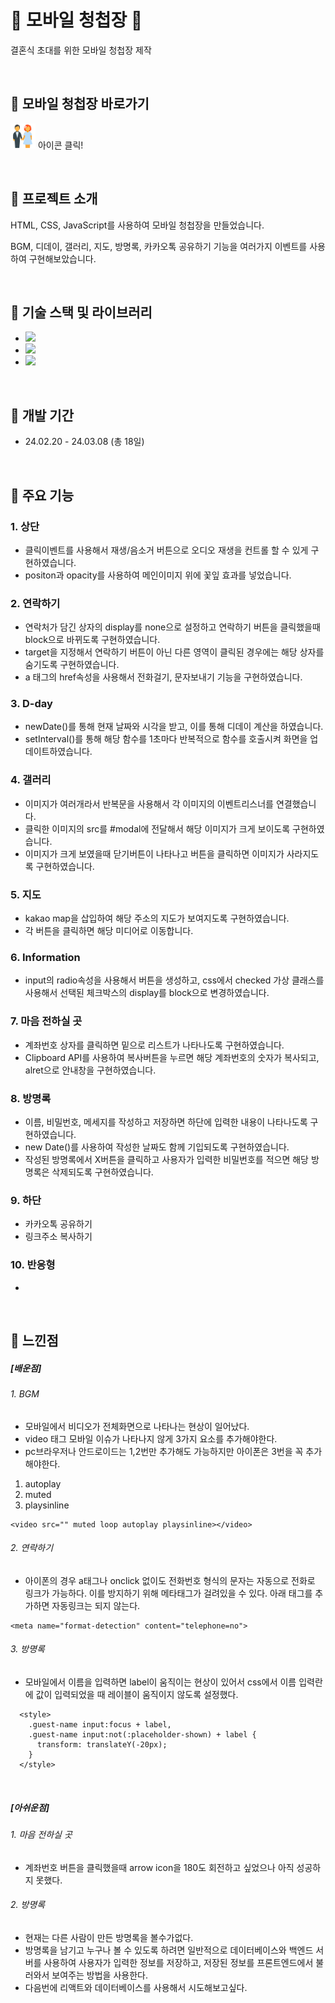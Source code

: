 # &#128140; 모바일 청첩장 &#128140;

결혼식 초대를 위한 모바일 청첩장 제작

<br>


## &#127872; 모바일 청첩장 바로가기

[<img src="icon.png" width="40" height="40">](https://soyeon1221.github.io/wedding-invitation) 아이콘 클릭!

<br>


## &#127872; 프로젝트 소개

HTML, CSS, JavaScript를 사용하여 모바일 청첩장을 만들었습니다.

BGM, 디데이, 갤러리, 지도, 방명록, 카카오톡 공유하기 기능을 여러가지 이벤트를 사용하여 구현해보았습니다.

<br>


## &#127872; 기술 스택 및 라이브러리

- <img src="https://img.shields.io/badge/JavaScript-ECD53F?style=flat-square&logo=JavaScript&logoColor=white"/>
- <img src="https://img.shields.io/badge/HTML5-F46D01?style=flat-square&logo=HTML5&logoColor=white"/>
- <img src="https://img.shields.io/badge/CSS3-2490D7?style=flat-square&logo=CSS3&logoColor=white"/>

<br>


## &#127872; 개발 기간

- 24.02.20 - 24.03.08 (총 18일)

<br>


## &#127872; 주요 기능

### 1. 상단

- 클릭이벤트를 사용해서 재생/음소거 버튼으로 오디오 재생을 컨트롤 할 수 있게 구현하였습니다.
- positon과 opacity를 사용하여 메인이미지 위에 꽃잎 효과를 넣었습니다.

### 2. 연락하기

- 연락처가 담긴 상자의 display를 none으로 설정하고 연락하기 버튼을 클릭했을때 block으로 바뀌도록 구현하였습니다.
- target을 지정해서 연락하기 버튼이 아닌 다른 영역이 클릭된 경우에는 해당 상자를 숨기도록 구현하였습니다.
- a 태그의 href속성을 사용해서 전화걸기, 문자보내기 기능을 구현하였습니다.

### 3. D-day

- newDate()를 통해 현재 날짜와 시각을 받고, 이를 통해 디데이 계산을 하였습니다.
- setInterval()를 통해 해당 함수를 1초마다 반복적으로 함수를 호출시켜 화면을 업데이트하였습니다.


### 4. 갤러리

- 이미지가 여러개라서 반복문을 사용해서 각 이미지의 이벤트리스너를 연결했습니다.
- 클릭한 이미지의 src를 #modal에 전달해서 해당 이미지가 크게 보이도록 구현하였습니다.
- 이미지가 크게 보였을때 닫기버튼이 나타나고 버튼을 클릭하면 이미지가 사라지도록 구현하였습니다.


### 5. 지도

- kakao map을 삽입하여 해당 주소의 지도가 보여지도록 구현하였습니다.
- 각 버튼을 클릭하면 해당 미디어로 이동합니다.

### 6. Information

- input의 radio속성을 사용해서 버튼을 생성하고, css에서 checked 가상 클래스를 사용해서 선택된 체크박스의 display를 block으로 변경하였습니다.

### 7. 마음 전하실 곳

- 계좌번호 상자를 클릭하면 밑으로 리스트가 나타나도록 구현하였습니다.
- Clipboard API를 사용하여 복사버튼을 누르면 해당 계좌번호의 숫자가 복사되고, alret으로 안내창을 구현하였습니다.

### 8. 방명록

- 이름, 비밀번호, 메세지를 작성하고 저장하면 하단에 입력한 내용이 나타나도록 구현하였습니다.
- new Date()를 사용하여 작성한 날짜도 함께 기입되도록 구현하였습니다.
- 작성된 방명록에서 X버튼을 클릭하고 사용자가 입력한 비밀번호를 적으면 해당 방명록은 삭제되도록 구현하였습니다.

### 9. 하단

- 카카오톡 공유하기
- 링크주소 복사하기


### 10. 반응형

- 

<br>


## &#127872; 느낀점

##### [배운점]
###### 1. BGM
- 모바일에서 비디오가 전체화면으로 나타나는 현상이 일어났다.
- video 태그 모바일 이슈가 나타나지 않게 3가지 요소를 추가해야한다.
- pc브라우저나 안드로이드는 1,2번만 추가해도 가능하지만 아이폰은 3번을 꼭 추가해야한다.
1. autoplay
2. muted
3. playsinline
```
<video src="" muted loop autoplay playsinline></video>
```
###### 2. 연락하기
- 아이폰의 경우 a태그나 onclick 없이도 전화번호 형식의 문자는 자동으로 전화로 링크가 가능하다. 이를 방지하기 위해 메타태그가 걸려있을 수 있다. 아래 태그를 추가하면 자동링크는 되지 않는다.
```
<meta name="format-detection" content="telephone=no">
```
###### 3. 방명록
- 모바일에서 이름을 입력하면 label이 움직이는 현상이 있어서 css에서 이름 입력란에 값이 입력되었을 때 레이블이 움직이지 않도록 설정했다.<br>
```
  <style>
    .guest-name input:focus + label, 
    .guest-name input:not(:placeholder-shown) + label {
      transform: translateY(-20px);
    }
  </style>
```
<br>

##### [아쉬운점]
###### 1. 마음 전하실 곳
- 계좌번호 버튼을 클릭했을때 arrow icon을 180도 회전하고 싶었으나 아직 성공하지 못했다.
###### 2. 방명록
- 현재는 다른 사람이 만든 방명록을 볼수가없다.
- 방명록을 남기고 누구나 볼 수 있도록 하려면 일반적으로 데이터베이스와 백엔드 서버를 사용하여 사용자가 입력한 정보를 저장하고, 저장된 정보를 프론트엔드에서 불러와서 보여주는 방법을 사용한다.
- 다음번에 리액트와 데이터베이스를 사용해서 시도해보고싶다.